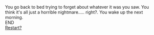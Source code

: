 You go back to bed trying to forget about whatever it was you saw. You think it's all just a horrible nightmare..... right?. You wake up the next morning.  
END  
[Restart?](../home.md)